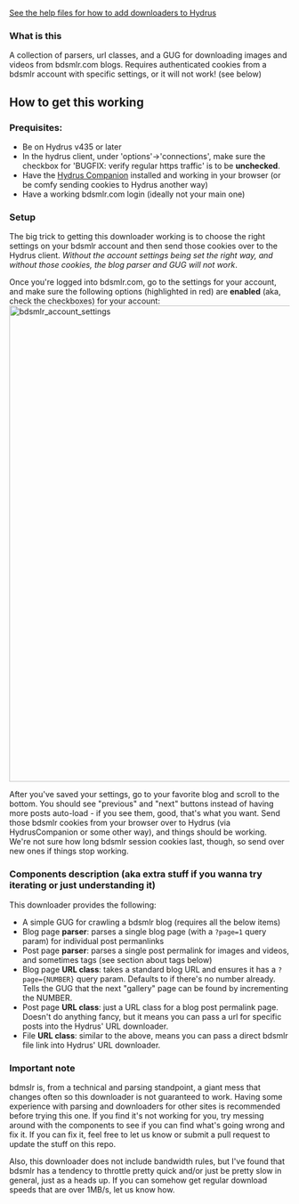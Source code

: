 [See the help files for how to add downloaders to Hydrus](https://hydrusnetwork.github.io/hydrus/help/adding_new_downloaders.html)

### What is this
A collection of parsers, url classes, and a GUG for downloading images and videos from bdsmlr.com blogs. Requires authenticated cookies from a bdsmlr account with specific settings, or it will not work! (see below)

## How to get this working
### Prequisites:
- Be on Hydrus v435 or later
- In the hydrus client, under 'options'->'connections', make sure the checkbox for 'BUGFIX: verify regular https traffic' is to be **unchecked**.
- Have the [Hydrus Companion](https://gitgud.io/prkc/hydrus-companion) installed and working in your browser (or be comfy sending cookies to Hydrus another way)
- Have a working bdsmlr.com login (ideally not your main one)

### Setup
The big trick to getting this downloader working is to choose the right settings on your bdsmlr account and then send those cookies over to the Hydrus client. _Without the account settings being set the right way, and without those cookies, the blog parser and GUG will not work_. 

Once you're logged into bdsmlr.com, go to the settings for your account, and make sure the following options (highlighted in red) are **enabled** (aka, check the checkboxes) for your account:
<img width="856" alt="bdsmlr_account_settings" src="https://user-images.githubusercontent.com/65079055/115484486-e637c580-a220-11eb-8e4a-f065daaf553c.png">

After you've saved your settings, go to your favorite blog and scroll to the bottom. You should see "previous" and "next" buttons instead of having more posts auto-load - if you see them, good, that's what you want. Send those bdsmlr cookies from your browser over to Hydrus (via HydrusCompanion or some other way), and things should be working. We're not sure how long bdsmlr session cookies last, though, so send over new ones if things stop working.

### Components description (aka extra stuff if you wanna try iterating or just understanding it)
This downloader provides the following:
- A simple GUG for crawling a bdsmlr blog (requires all the below items)
- Blog page **parser**: parses a single blog page (with a `?page=1` query param) for individual post permanlinks
- Post page **parser**: parses a single post permalink for images and videos, and sometimes tags (see section about tags below)
- Blog page **URL class**: takes a standard blog URL and ensures it has a `?page={NUMBER}` query param. Defaults to if there's no number already. Tells the GUG that the next "gallery" page can be found by incrementing the NUMBER.
- Post page **URL class**: just a URL class for a blog post permalink page. Doesn't do anything fancy, but it means you can pass a url for specific posts into the Hydrus' URL downloader.
- File **URL class**: similar to the above, means you can pass a direct bdsmlr file link into Hydrus' URL downloader.

### Important note
bdmslr is, from a technical and parsing standpoint, a giant mess that changes often so this downloader is not guaranteed to work. Having some experience with parsing and downloaders for other sites is recommended before trying this one. If you find it's not working for you, try messing around with the components to see if you can find what's going wrong and fix it. If you can fix it, feel free to let us know or submit a pull request to update the stuff on this repo.

Also, this downloader does not include bandwidth rules, but I've found that bdsmlr has a tendency to throttle pretty quick and/or just be pretty slow in general, just as a heads up. If you can somehow get regular download speeds that are over 1MB/s, let us know how.
